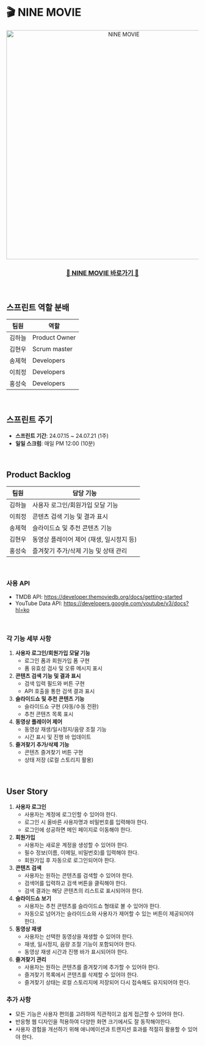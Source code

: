 # 🎬 NINE MOVIE

<div align=center>
<img src="https://github.com/user-attachments/assets/1e92ce1f-1f8e-40d5-ac0a-9d497701f345" alt="NINE MOVIE" width="600px"/>
        
### [🍿 NINE MOVIE 바로가기 🍿](https://ninemovie.netlify.app/)
</div>

<br />

## 스프린트 역할 분배

| 팀원 | 역할 |
| --- | --- |
| 김하늘 | Product Owner |
| 김현우 | Scrum master |
| 송제혁 | Developers |
| 이희정 | Developers |
| 홍성숙 | Developers |

<br />

## 스프린트 주기

- **스프린트 기간**: 24.07.15 ~ 24.07.21 (1주)
- **일일 스크럼**: 매일 PM 12:00 (10분)

<br />

## Product Backlog

| 팀원 | 담당 기능 |
| --- | --- |
| 김하늘 | 사용자 로그인/회원가입 모달 기능 |
| 이희정 | 콘텐츠 검색 기능 및 결과 표시 |
| 송제혁 | 슬라이드쇼 및 추천 콘텐츠 기능 |
| 김현우 | 동영상 플레이어 제어 (재생, 일시정지 등) |
| 홍성숙 | 즐겨찾기 추가/삭제 기능 및 상태 관리 |

<br />

### 사용 API
    
- TMDB API: https://developer.themoviedb.org/docs/getting-started
- YouTube Data API: https://developers.google.com/youtube/v3/docs?hl=ko

<br />

### 각 기능 세부 사항
    
1. **사용자 로그인/회원가입 모달 기능**
    - 로그인 폼과 회원가입 폼 구현
    - 폼 유효성 검사 및 오류 메시지 표시
2. **콘텐츠 검색 기능 및 결과 표시**
    - 검색 입력 필드와 버튼 구현
    - API 호출을 통한 검색 결과 표시
3. **슬라이드쇼 및 추천 콘텐츠 기능**
    - 슬라이드쇼 구현 (자동/수동 전환)
    - 추천 콘텐츠 목록 표시
4. **동영상 플레이어 제어**
    - 동영상 재생/일시정지/음량 조절 기능
    - 시간 표시 및 진행 바 업데이트
5. **즐겨찾기 추가/삭제 기능**
    - 콘텐츠 즐겨찾기 버튼 구현
    - 상태 저장 (로컬 스토리지 활용)

<br />

## User Story

1. **사용자 로그인**
    - 사용자는 계정에 로그인할 수 있어야 한다.
    - 로그인 시 올바른 사용자명과 비밀번호를 입력해야 한다.
    - 로그인에 성공하면 메인 페이지로 이동해야 한다.
2. **회원가입**
    - 사용자는 새로운 계정을 생성할 수 있어야 한다.
    - 필수 정보(이름, 이메일, 비밀번호)를 입력해야 한다.
    - 회원가입 후 자동으로 로그인되어야 한다.
3. **콘텐츠 검색**
    - 사용자는 원하는 콘텐츠를 검색할 수 있어야 한다.
    - 검색어를 입력하고 검색 버튼을 클릭해야 한다.
    - 검색 결과는 해당 콘텐츠의 리스트로 표시되어야 한다.
4. **슬라이드쇼 보기**
    - 사용자는 추천 콘텐츠를 슬라이드쇼 형태로 볼 수 있어야 한다.
    - 자동으로 넘어가는 슬라이드쇼와 사용자가 제어할 수 있는 버튼이 제공되어야 한다.
5. **동영상 재생**
    - 사용자는 선택한 동영상을 재생할 수 있어야 한다.
    - 재생, 일시정지, 음량 조절 기능이 포함되어야 한다.
    - 동영상 재생 시간과 진행 바가 표시되어야 한다.
6. **즐겨찾기 관리**
    - 사용자는 원하는 콘텐츠를 즐겨찾기에 추가할 수 있어야 한다.
    - 즐겨찾기 목록에서 콘텐츠를 삭제할 수 있어야 한다.
    - 즐겨찾기 상태는 로컬 스토리지에 저장되어 다시 접속해도 유지되어야 한다.

### 추가 사항

- 모든 기능은 사용자 편의를 고려하여 직관적이고 쉽게 접근할 수 있어야 한다.
- 반응형 웹 디자인을 적용하여 다양한 화면 크기에서도 잘 동작해야한다.
- 사용자 경험을 개선하기 위해 애니메이션과 트랜지션 효과를 적절히 활용할 수 있어야 한다.











